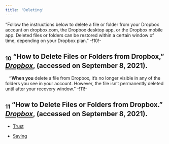 ```yaml
---
title: 'Deleting'
---
```

“Follow the instructions below to delete a file or folder from your Dropbox account on dropbox.com, the Dropbox desktop app, or the Dropbox mobile app. Deleted files or folders can be restored within a certain window of time, depending on your Dropbox plan.” -!10!-
## <sub class="subscript">**10**</sub> “How to Delete Files or Folders from Dropbox,” [_Dropbox_](https://help.dropbox.com/de-de/files-folders/restore-delete/delete-files), (accessed on September 8, 2021).
&nbsp;&nbsp;&nbsp;**“When you** delete a file from Dropbox, it’s no longer visible in any of the folders you see in your account. However, the file isn’t permanently deleted until after your recovery window.” -!11!-
## <sub class="subscript">**11**</sub> “How to Delete Files or Folders from Dropbox.” [_Dropbox_](https://help.dropbox.com/de-de/files-folders/restore-delete/delete-files), (accessed on September 8, 2021).

* [Trust](Trust_en)

* [Saving](Saving_en)
